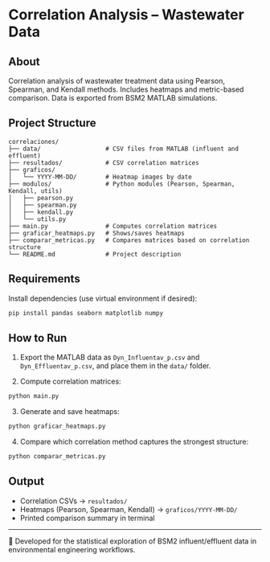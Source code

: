 # Correlation Analysis – Wastewater Data

## About

Correlation analysis of wastewater treatment data using Pearson, Spearman, and Kendall methods. Includes heatmaps and metric-based comparison. Data is exported from BSM2 MATLAB simulations.

## Project Structure

```plaintext
correlaciones/
├── data/                  # CSV files from MATLAB (influent and effluent)
├── resultados/            # CSV correlation matrices
├── graficos/
│   └── YYYY-MM-DD/        # Heatmap images by date
├── modulos/               # Python modules (Pearson, Spearman, Kendall, utils)
│   ├── pearson.py
│   ├── spearman.py
│   ├── kendall.py
│   └── utils.py
├── main.py                # Computes correlation matrices
├── graficar_heatmaps.py   # Shows/saves heatmaps
├── comparar_metricas.py   # Compares matrices based on correlation structure
└── README.md              # Project description
```

## Requirements

Install dependencies (use virtual environment if desired):

```bash
pip install pandas seaborn matplotlib numpy
```

## How to Run

1. Export the MATLAB data as `Dyn_Influentav_p.csv` and `Dyn_Effluentav_p.csv`, and place them in the `data/` folder.

2. Compute correlation matrices:

```bash
python main.py
```

3. Generate and save heatmaps:

```bash
python graficar_heatmaps.py
```

4. Compare which correlation method captures the strongest structure:

```bash
python comparar_metricas.py
```

## Output

- Correlation CSVs → `resultados/`
- Heatmaps (Pearson, Spearman, Kendall) → `graficos/YYYY-MM-DD/`
- Printed comparison summary in terminal

---

📁 Developed for the statistical exploration of BSM2 influent/effluent data in environmental engineering workflows.
```
